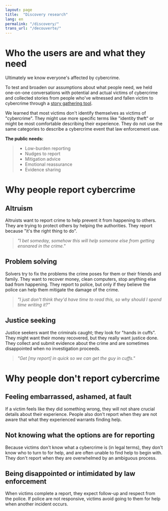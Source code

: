 ```yaml
---
layout: page
title:  "Discovery research"
lang: en
permalink: "/discovery/"
trans_url: "/decouverte/"
---
```


# Who the users are and what they need

Ultimately we know everyone's affected by cybercrime. 

To test and broaden our assumptions about what people need, we held one-on-one conversations with potential and actual victims of cybercrime and collected stories from people who've witnessed and fallen victim to cybercrime through a [story gathering tool](https://tell-us.cds-snc.ca). 

We learned that most victims don't identify themselves as victims of "cybercrime". They might use more specific terms like "identity theft" or might be most comfortable describing their experience. They do not use the same categories to describe a cybercrime event that law enforcement use. 

**The public needs:** 
> * Low-burden reporting
> * Nudges to report
> * Mitigation advice
> * Emotional reassurance
> * Evidence sharing

# Why people report cybercrime

## Altruism

Altruists want to report crime to help prevent it from happening to others. They are trying to protect others by helping the authorities. They report because "it's the right thing to do". 

> *"I bet someday, somehow this will help someone else from getting ensnared in the crime."*

## Problem solving

Solvers try to fix the problems the crime poses for them or their friends and family. They want to recover money, clean computers, stop anything else bad from happening. They report to police, but only if they believe the police can help them mitigate the damage of the crime.

> *"I just don't think they'd have time to read this, so why should I spend time writing it?"*

## Justice seeking

Justice seekers want the criminals caught; they look for "hands in cuffs". They might want their money recovered, but they really want justice done. They collect and submit evidence about the crime and are sometimes disappointed when no investigation proceeds.

> *"Get [my report] in quick so we can get the guy in cuffs."*

# Why people don't report cybercrime

## Feeling embarrassed, ashamed, at fault

If a victim feels like they did something wrong, they will not share crucial details about their experience. People also don't report when they are not aware that what they experienced warrants finding help.

## Not knowing what the options are for reporting

Because victims don't know what a cybercrime is (in legal terms), they don't know who to turn to for help, and are often unable to find help to begin with. They don't report when they are overwhelmed by an ambiguous process. 

## Being disappointed or intimidated by law enforcement
When victims complete a report, they expect follow-up and respect from the police. If police are not responsive, victims avoid going to them for help when another incident occurs.

